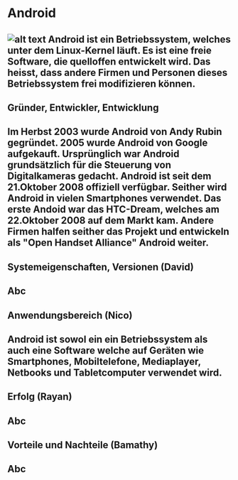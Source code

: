 # Android
![alt text](http://dc942d419843af05523b-ff74ae13537a01be6cfec5927837dcfe.r14.cf1.rackcdn.com/wp-content/uploads/Android-logo.png)
Android ist ein Betriebssystem, welches unter dem Linux-Kernel läuft. Es ist eine freie Software, die quelloffen entwickelt wird. Das heisst, dass andere Firmen und Personen dieses Betriebssystem frei modifizieren können.
---
## Gründer, Entwickler, Entwicklung
Im Herbst 2003 wurde Android von Andy Rubin gegründet. 2005 wurde Android von Google aufgekauft. Ursprünglich war Android grundsätzlich für die Steuerung von Digitalkameras gedacht. Android ist seit dem 21.Oktober 2008 offiziell verfügbar. Seither wird Android in vielen Smartphones verwendet. Das erste Andoid war das HTC-Dream, welches am 22.Oktober 2008 auf dem Markt kam. Andere Firmen halfen seither das Projekt und entwickeln als "Open Handset Alliance" Android weiter.
---
## Systemeigenschaften, Versionen (David)
Abc
---
## Anwendungsbereich (Nico)
Android ist sowol ein ein Betriebssystem als auch eine Software welche auf Geräten wie Smartphones, Mobiltelefone, Mediaplayer, Netbooks und Tabletcomputer verwendet wird.
---
## Erfolg (Rayan)
Abc
---
## Vorteile und Nachteile (Bamathy)
Abc
---
